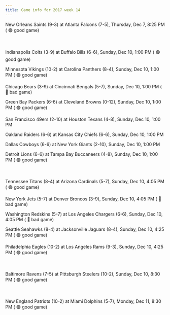 ```yaml
---
title: Game info for 2017 week 14
---
```

New Orleans Saints (9-3) at Atlanta Falcons (7-5), Thursday, Dec 7, 8:25 PM (	:green_circle: good game)


<br/>

Indianapolis Colts (3-9) at Buffalo Bills (6-6), Sunday, Dec 10, 1:00 PM (	:green_circle: good game)

Minnesota Vikings (10-2) at Carolina Panthers (8-4), Sunday, Dec 10, 1:00 PM (	:green_circle: good game)

Chicago Bears (3-9) at Cincinnati Bengals (5-7), Sunday, Dec 10, 1:00 PM (	:red_circle: bad game)

Green Bay Packers (6-6) at Cleveland Browns (0-12), Sunday, Dec 10, 1:00 PM (	:green_circle: good game)

San Francisco 49ers (2-10) at Houston Texans (4-8), Sunday, Dec 10, 1:00 PM

Oakland Raiders (6-6) at Kansas City Chiefs (6-6), Sunday, Dec 10, 1:00 PM

Dallas Cowboys (6-6) at New York Giants (2-10), Sunday, Dec 10, 1:00 PM

Detroit Lions (6-6) at Tampa Bay Buccaneers (4-8), Sunday, Dec 10, 1:00 PM (	:green_circle: good game)


<br/>

Tennessee Titans (8-4) at Arizona Cardinals (5-7), Sunday, Dec 10, 4:05 PM (	:green_circle: good game)

New York Jets (5-7) at Denver Broncos (3-9), Sunday, Dec 10, 4:05 PM (	:red_circle: bad game)

Washington Redskins (5-7) at Los Angeles Chargers (6-6), Sunday, Dec 10, 4:05 PM (	:red_circle: bad game)

Seattle Seahawks (8-4) at Jacksonville Jaguars (8-4), Sunday, Dec 10, 4:25 PM (	:green_circle: good game)

Philadelphia Eagles (10-2) at Los Angeles Rams (9-3), Sunday, Dec 10, 4:25 PM (	:green_circle: good game)


<br/>

Baltimore Ravens (7-5) at Pittsburgh Steelers (10-2), Sunday, Dec 10, 8:30 PM (	:green_circle: good game)


<br/>

New England Patriots (10-2) at Miami Dolphins (5-7), Monday, Dec 11, 8:30 PM (	:green_circle: good game)

